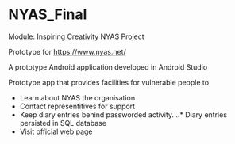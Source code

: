 # NYAS_Final
Module: Inspiring Creativity
NYAS Project

Prototype for https://www.nyas.net/

A prototype Android application developed in Android Studio

Prototype app that provides facilities for vulnerable people to 
* Learn about NYAS the organisation
* Contact representitives for support
* Keep diary entries behind passworded activity.
..* Diary entries persisted in SQL database
* Visit official web page



